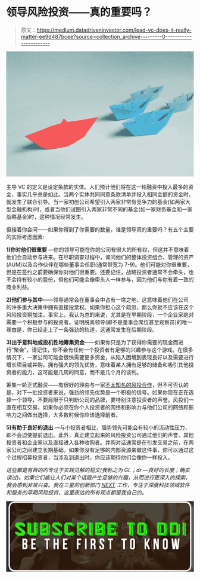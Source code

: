 # 领导风险投资——真的重要吗？

> 原文：<https://medium.datadriveninvestor.com/lead-vc-does-it-really-matter-ee9d487bcee?source=collection_archive---------0----------------------->

![](img/12cd0fb683ddf40444ee8daae38f472f.png)

主导 VC 的定义是设定条款的实体。人们预计他们将在这一轮融资中投入最多的资金，事实几乎总是如此。当两个实体共同同意条款清单并投入相同金额的资金时，就发生了联合引导。当一家初创公司希望引入两家非常有竞争力的基金(如两家大型金融机构)时，或者当他们试图引入两家非常不同的基金(如一家财务基金和一家战略基金)时，这种情况经常发生。

但接着你会问——如果你得到了你需要的数量，谁是领导真的重要吗？有五个主要的实际考虑因素:

**1)你对他们很重要** —你的领导可能在你的公司有很大的所有权，但这并不意味着他们会自动参与进来。在尽职调查过程中，询问他们的整体投资组合、管理的资产(AUM)以及合作伙伴在哪些董事会任职(通常带宽为 7-9)。他们可能对你很重要，但是在签约之前要确保你对他们很重要。还要记住，战略投资者通常不会牵头，也不会持有较小的股份，但他们可能会像牵头人一样参与，因为他们与你有着一致的商业利益。

**2)他们参与其中**——领导通常会在董事会中占有一席之地，这意味着他们在公司的许多重大决策中拥有直接投票权。如果你担心这个疏忽，那么你就不应该在这个风险投资期加注。事实上，我认为总的来说，尤其是在早期阶段，一个企业家绝对需要一个积极参与的投资者。证明脱离领导(即不是董事会席位甚至观察员)的唯一理由是，你已经走上了一条强劲的轨道，这通常发生在后期阶段。

**3)出乎意料地或投机性地筹集资金**——如果你只是为了获得你需要的现金而进行“聚会”，请记住，你不会有任何一个投资者有足够的兴趣参与这个游戏。在很多情况下，一家公司可能会很快需要更多资金，从陷入困境到表现良好以及需要进行增长项目或并购。拥有强大的领先优势，意味着某人拥有足够的储备和吸引其他投资者的能力，这可能是几周的同意，而不是几个月的谈判。

筹集一轮正式融资——有很好的理由与一家[不太知名的风投合作](https://www.linkedin.com/pulse/ventures-what-working-lesser-known-vc-amit-garg/)，但不可否认的是，对下一批投资者来说，强劲的领先优势是一个积极的信号。如果你现在正在选择一个领导，不要局限于只判断公司的品牌，要特别注意投资者的声誉。风投们一直在相互交易，如果你必须在你个人投资者的网络和影响力与他们公司的网络和影响力之间做出选择，大多数时候你应该选择前者。

**5)有助于良好的退出** —与小投资者相比，强势领先可能会有较小的流动性压力，即不会迫使提前退出。此外，真正建立起来的风险投资公司通过他们的声誉、其他投资者和企业家以及直接进入各种收购者。并购对话通常是在引发交易之前，在两家公司之间建立长期基础。如果你没有足够的内部资源来做这件事，你可以通过这个过程招募投资者，当涉及到退出时，你应该期待他们会像你一样投入。

*这些都是有目的的专注于实践见解的短文(我称之为 GL；dr —良好的长度；确实读过)。如果它们能让人们对某个话题产生足够的兴趣，从而进行更深入的探索，我会感到非常兴奋。我在三星的创新部门* [*NEXT*](http://samsungnext.com/) *工作，专注于深度科技领域软件和服务的早期风险投资，这里表达的所有观点都是我自己的。*

[![](img/def0c6e14716b2643ecfc53640b95d1b.png)](http://eepurl.com/dw5NFP)
